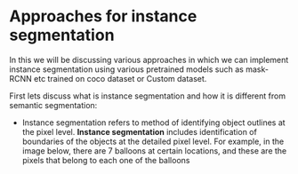 # Approaches for instance segmentation 
In this we will be discussing various approaches in which we can implement instance segmentation using various pretrained models such as mask-RCNN etc trained on coco dataset or Custom dataset.

First lets discuss what is instance segmentation and how it is different from semantic segmentation:
* Instance segmentation refers to method of identifying object outlines at the pixel level. **Instance segmentation** includes identification of boundaries of the objects at the detailed pixel level. For example, in the image below, there are 7 balloons at certain locations, and these are the pixels that belong to each one of the balloons
